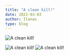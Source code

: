 ```yaml
---
title: "A clean kill!"
date: 2021-03-03
author: Ilanas
type: blog
---
```


![A clean kill!](/posts/2021-03-03/cleankill.png)
<!--more-->

![A clean kill!](/posts/2021-03-03/WoWScrnShot_030321_233101.jpg)
![A clean kill!](/posts/2021-03-03/WoWScrnShot_030321_233048.jpg)
